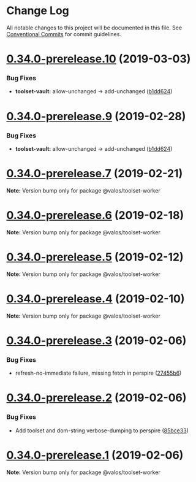 # Change Log

All notable changes to this project will be documented in this file.
See [Conventional Commits](https://conventionalcommits.org) for commit guidelines.

# [0.34.0-prerelease.10](https://github.com/valaatech/vault/compare/v0.34.0-prerelease.8...v0.34.0-prerelease.10) (2019-03-03)


### Bug Fixes

* **toolset-vault:** allow-unchanged -> add-unchanged ([b1dd624](https://github.com/valaatech/vault/commit/b1dd624))





# [0.34.0-prerelease.9](https://github.com/valaatech/vault/compare/v0.34.0-prerelease.8...v0.34.0-prerelease.9) (2019-02-28)


### Bug Fixes

* **toolset-vault:** allow-unchanged -> add-unchanged ([b1dd624](https://github.com/valaatech/vault/commit/b1dd624))





# [0.34.0-prerelease.7](https://github.com/valaatech/vault/compare/v0.34.0-prerelease.6...v0.34.0-prerelease.7) (2019-02-21)

**Note:** Version bump only for package @valos/toolset-worker





# [0.34.0-prerelease.6](https://github.com/valaatech/vault/compare/v0.34.0-prerelease.5...v0.34.0-prerelease.6) (2019-02-18)

**Note:** Version bump only for package @valos/toolset-worker





# [0.34.0-prerelease.5](https://github.com/valaatech/vault/compare/v0.34.0-prerelease.4...v0.34.0-prerelease.5) (2019-02-12)

**Note:** Version bump only for package @valos/toolset-worker





# [0.34.0-prerelease.4](https://github.com/valaatech/vault/compare/v0.34.0-prerelease.3...v0.34.0-prerelease.4) (2019-02-10)

**Note:** Version bump only for package @valos/toolset-worker





# [0.34.0-prerelease.3](https://github.com/valaatech/vault/compare/v0.34.0-prerelease.2...v0.34.0-prerelease.3) (2019-02-06)


### Bug Fixes

* refresh-no-immediate failure, missing fetch in perspire ([27455b6](https://github.com/valaatech/vault/commit/27455b6))





# [0.34.0-prerelease.2](https://github.com/valaatech/vault/compare/v0.34.0-prerelease.1...v0.34.0-prerelease.2) (2019-02-06)


### Bug Fixes

* Add toolset and dom-string verbose-dumping to perspire ([85bce33](https://github.com/valaatech/vault/commit/85bce33))





# [0.34.0-prerelease.1](https://github.com/valaatech/vault/compare/v0.33.0...v0.34.0-prerelease.1) (2019-02-06)

**Note:** Version bump only for package @valos/toolset-worker
